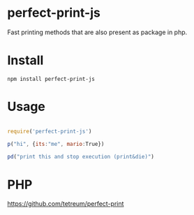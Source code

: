 # perfect-print-js

Fast printing methods that are also present as package in php.

# Install

`npm install perfect-print-js`

# Usage

```js

require('perfect-print-js')

p("hi", {its:"me", mario:True})

pd("print this and stop execution (print&die)")
```

# PHP

https://github.com/tetreum/perfect-print
